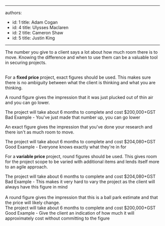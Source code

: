 

---
authors:
  - id: 1
    title: Adam Cogan
  - id: 4
    title: Ulysses Maclaren
  - id: 2
    title: Cameron Shaw
  - id: 5
    title: Justin King
---




<span class='intro'> The number you give to a client says a lot about how much room there is to move.&#160;Knowing the difference and when to use them can be a valuable tool in securing projects.<br>
<br>
 </span>

<p>For a 
   <strong>fixed price </strong>project, exact figures should be used. This makes sure there is no ambiguity between what the client is thinking and what you are thinking.</p><p>A round figure gives the impression that it was just plucked out of thin air and you can go lower.&#160;</p>
<font class="ms-rteCustom-GreyBox">The project will take about 6&#160;months to complete and cost $200,000+GST</font><br><font class="ms-rteCustom-FigureBad">Bad Example - You've just made that number up, you can go lower​</font>
<p> An exact figure gives the impression that you've done your research and there isn't as much room to move.</p>
<font class="ms-rteCustom-GreyBox">The project will take about 6 months to complete and cost $204,080+GST</font><br><font class="ms-rteCustom-FigureGood">Good Example - Everyone knows exactly what they're in for<br> </font>
<p> For a<strong> variable price </strong>project, round figures should be used. This gives room for the project scope to be varied with additional items and lends itself more to an agile approach.</p>
<font class="ms-rteCustom-GreyBox">The project will take about 6 months to complete and cost $204,080+GST</font><br><font class="ms-rteCustom-FigureBad">Bad Example - This makes it very hard to vary the project as the client will always have this figure in mind<br> </font> 
<br> A round figure gives the impression that this is a ball park estimate and that the price will likely change.&#160;<br><font class="ms-rteCustom-GreyBox">The project will take about 6&#160;months to complete and cost $200,000+GST</font><br><font class="ms-rteCustom-FigureGood">Good Example - Give the client an indication of how much it will approximately cost without committing to the figure</font><br>


